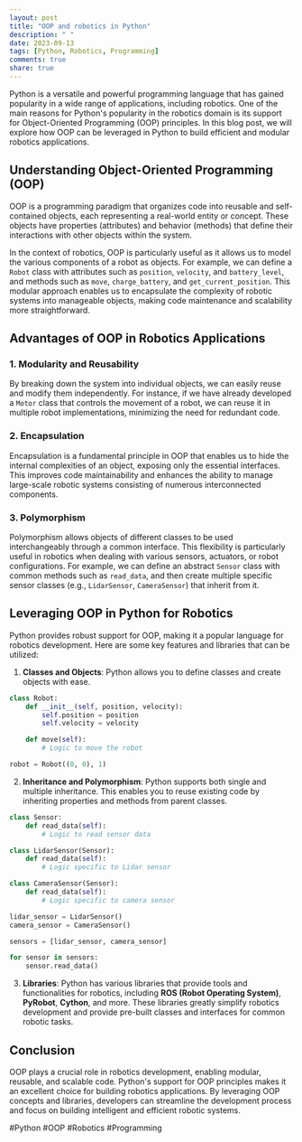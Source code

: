 ```yaml
---
layout: post
title: "OOP and robotics in Python"
description: " "
date: 2023-09-13
tags: [Python, Robotics, Programming]
comments: true
share: true
---
```


Python is a versatile and powerful programming language that has gained popularity in a wide range of applications, including robotics. One of the main reasons for Python's popularity in the robotics domain is its support for Object-Oriented Programming (OOP) principles. In this blog post, we will explore how OOP can be leveraged in Python to build efficient and modular robotics applications.

## Understanding Object-Oriented Programming (OOP)

OOP is a programming paradigm that organizes code into reusable and self-contained objects, each representing a real-world entity or concept. These objects have properties (attributes) and behavior (methods) that define their interactions with other objects within the system.

In the context of robotics, OOP is particularly useful as it allows us to model the various components of a robot as objects. For example, we can define a `Robot` class with attributes such as `position`, `velocity`, and `battery_level`, and methods such as `move`, `charge_battery`, and `get_current_position`. This modular approach enables us to encapsulate the complexity of robotic systems into manageable objects, making code maintenance and scalability more straightforward.

## Advantages of OOP in Robotics Applications

### 1. Modularity and Reusability

By breaking down the system into individual objects, we can easily reuse and modify them independently. For instance, if we have already developed a `Motor` class that controls the movement of a robot, we can reuse it in multiple robot implementations, minimizing the need for redundant code.

### 2. Encapsulation

Encapsulation is a fundamental principle in OOP that enables us to hide the internal complexities of an object, exposing only the essential interfaces. This improves code maintainability and enhances the ability to manage large-scale robotic systems consisting of numerous interconnected components.

### 3. Polymorphism

Polymorphism allows objects of different classes to be used interchangeably through a common interface. This flexibility is particularly useful in robotics when dealing with various sensors, actuators, or robot configurations. For example, we can define an abstract `Sensor` class with common methods such as `read_data`, and then create multiple specific sensor classes (e.g., `LidarSensor`, `CameraSensor`) that inherit from it.

## Leveraging OOP in Python for Robotics

Python provides robust support for OOP, making it a popular language for robotics development. Here are some key features and libraries that can be utilized:

1. **Classes and Objects**: Python allows you to define classes and create objects with ease. 
```python
class Robot:
    def __init__(self, position, velocity):
        self.position = position
        self.velocity = velocity

    def move(self):
        # Logic to move the robot

robot = Robot((0, 0), 1)
```

2. **Inheritance and Polymorphism**: Python supports both single and multiple inheritance. This enables you to reuse existing code by inheriting properties and methods from parent classes. 
```python
class Sensor:
    def read_data(self):
        # Logic to read sensor data

class LidarSensor(Sensor):
    def read_data(self):
        # Logic specific to Lidar sensor

class CameraSensor(Sensor):
    def read_data(self):
        # Logic specific to camera sensor

lidar_sensor = LidarSensor()
camera_sensor = CameraSensor()

sensors = [lidar_sensor, camera_sensor]

for sensor in sensors:
    sensor.read_data()
```

3. **Libraries**: Python has various libraries that provide tools and functionalities for robotics, including **ROS (Robot Operating System)**, **PyRobot**, **Cython**, and more. These libraries greatly simplify robotics development and provide pre-built classes and interfaces for common robotic tasks.

## Conclusion

OOP plays a crucial role in robotics development, enabling modular, reusable, and scalable code. Python's support for OOP principles makes it an excellent choice for building robotics applications. By leveraging OOP concepts and libraries, developers can streamline the development process and focus on building intelligent and efficient robotic systems.

#Python #OOP #Robotics #Programming